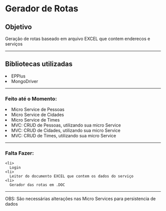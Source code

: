 <h1>
  Gerador de Rotas
  </h1>
  
  <h2>Objetivo</h2>
  <p>Geração de rotas baseado em arquivo EXCEL que contem enderecos e serviços</p>
  
  <hr>
 
  <h2>Bibliotecas utilizadas</h2>
  
  <li>
    EPPlus
  <li>
    MongoDriver
  
  
<hr> 
<h3>
  Feito até o Momento:
</h3>

<li>
  Micro Service de Pessoas
<li>
  Micro Service de Cidades
<li>
  Micro Service de Times
<li>
  MVC: CRUD de Pessoas, utilizando sua micro Service
<li>
  MVC: CRUD de Cidades, utilizando sua micro Service
<li>
  MVC: CRUD de Times, utilizando sua micro Service
    
  <hr>
  
<h3>
    Falta Fazer:
  </h3>
      
    <li>
      Login
    <li>
      Leitor do documento EXCEL que contem os dados do serviço
    <li>
      Gerador das rotas em .DOC
<hr>
      
OBS: São necessárias alterações nas Micro Services para persistencia de dados 
      
    
